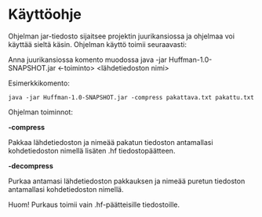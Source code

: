 # Käyttöohje

Ohjelman jar-tiedosto sijaitsee projektin juurikansiossa ja ohjelmaa voi käyttää sieltä käsin. Ohjelman käyttö toimii seuraavasti:

Anna juurikansiossa komento muodossa java -jar Huffman-1.0-SNAPSHOT.jar <-toiminto> <lähdetiedoston nimi> <kohdetiedoston nimi>

Esimerkkikomento: 

```java -jar Huffman-1.0-SNAPSHOT.jar -compress pakattava.txt pakattu.txt```
               

 Ohjelman toiminnot:

**-compress** 

Pakkaa lähdetiedoston ja nimeää pakatun tiedoston antamallasi kohdetiedoston nimellä lisäten .hf tiedostopäätteen.

**-decompress** 

Purkaa antamasi lähdetiedoston pakkauksen ja nimeää puretun tiedoston antamallasi kohdetiedoston nimellä.
               

Huom! Purkaus toimii vain .hf-päätteisille tiedostoille.
             
